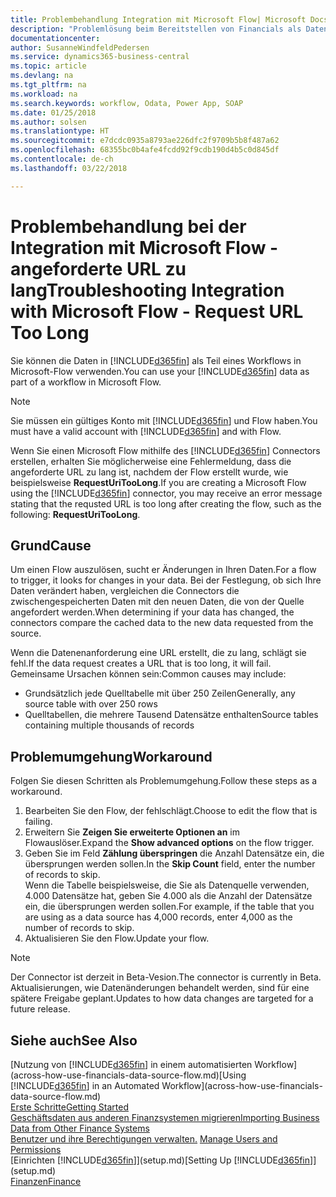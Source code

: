 ```yaml
---
title: Problembehandlung Integration mit Microsoft Flow| Microsoft Docs
description: "Problemlösung beim Bereitstellen von Financials als Datenquelle und beim Definieren einer OData-URL für Ihre Webdienste, um eine Geschäfts-App mithilfe einem automatisierten Workflow zu erstellen."
documentationcenter: 
author: SusanneWindfeldPedersen
ms.service: dynamics365-business-central
ms.topic: article
ms.devlang: na
ms.tgt_pltfrm: na
ms.workload: na
ms.search.keywords: workflow, Odata, Power App, SOAP
ms.date: 01/25/2018
ms.author: solsen
ms.translationtype: HT
ms.sourcegitcommit: e7dcdc0935a8793ae226dfc2f9709b5b8f487a62
ms.openlocfilehash: 68355bc0b4afe4fcdd92f9cdb190d4b5c0d845df
ms.contentlocale: de-ch
ms.lasthandoff: 03/22/2018

---
```

# <a name="troubleshooting-integration-with-microsoft-flow---request-url-too-long"></a><span data-ttu-id="56084-103">Problembehandlung bei der Integration mit Microsoft Flow - angeforderte URL zu lang</span><span class="sxs-lookup"><span data-stu-id="56084-103">Troubleshooting Integration with Microsoft Flow - Request URL Too Long</span></span>
<span data-ttu-id="56084-104">Sie können die Daten in [!INCLUDE[d365fin](includes/d365fin_md.md)] als Teil eines Workflows in Microsoft-Flow verwenden.</span><span class="sxs-lookup"><span data-stu-id="56084-104">You can use your [!INCLUDE[d365fin](includes/d365fin_md.md)] data as part of a workflow in Microsoft Flow.</span></span>  

> [!NOTE]  
>   <span data-ttu-id="56084-105">Sie müssen ein gültiges Konto mit [!INCLUDE[d365fin](includes/d365fin_md.md)] und Flow haben.</span><span class="sxs-lookup"><span data-stu-id="56084-105">You must have a valid account with [!INCLUDE[d365fin](includes/d365fin_md.md)] and with Flow.</span></span>  

<span data-ttu-id="56084-106">Wenn Sie einen Microsoft Flow mithilfe des [!INCLUDE[d365fin](includes/d365fin_md.md)] Connectors erstellen, erhalten Sie möglicherweise eine Fehlermeldung, dass die angeforderte URL zu lang ist, nachdem der Flow erstellt wurde, wie beispielsweise **RequestUriTooLong**.</span><span class="sxs-lookup"><span data-stu-id="56084-106">If you are creating a Microsoft Flow using the [!INCLUDE[d365fin](includes/d365fin_md.md)] connector, you may receive an error message stating that the requsted URL is too long after creating the flow, such as the following: **RequestUriTooLong**.</span></span>

## <a name="cause"></a><span data-ttu-id="56084-107">Grund</span><span class="sxs-lookup"><span data-stu-id="56084-107">Cause</span></span>
<span data-ttu-id="56084-108">Um einen Flow auszulösen, sucht er Änderungen in Ihren Daten.</span><span class="sxs-lookup"><span data-stu-id="56084-108">For a flow to trigger, it looks for changes in your data.</span></span> <span data-ttu-id="56084-109">Bei der Festlegung, ob sich Ihre Daten verändert haben, vergleichen die Connectors die zwischengespeicherten Daten mit den neuen Daten, die von der Quelle angefordert werden.</span><span class="sxs-lookup"><span data-stu-id="56084-109">When determining if your data has changed, the connectors compare the cached data to the new data requested from the source.</span></span>  

<span data-ttu-id="56084-110">Wenn die Datenenanforderung eine URL erstellt, die zu lang, schlägt sie fehl.</span><span class="sxs-lookup"><span data-stu-id="56084-110">If the data request creates a URL that is too long, it will fail.</span></span> <span data-ttu-id="56084-111">Gemeinsame Ursachen können sein:</span><span class="sxs-lookup"><span data-stu-id="56084-111">Common causes may include:</span></span>
- <span data-ttu-id="56084-112">Grundsätzlich jede Quelltabelle mit über 250 Zeilen</span><span class="sxs-lookup"><span data-stu-id="56084-112">Generally, any source table with over 250 rows</span></span>
- <span data-ttu-id="56084-113">Quelltabellen, die mehrere Tausend Datensätze enthalten</span><span class="sxs-lookup"><span data-stu-id="56084-113">Source tables containing multiple thousands of records</span></span>

## <a name="workaround"></a><span data-ttu-id="56084-114">Problemumgehung</span><span class="sxs-lookup"><span data-stu-id="56084-114">Workaround</span></span>
<span data-ttu-id="56084-115">Folgen Sie diesen Schritten als Problemumgehung.</span><span class="sxs-lookup"><span data-stu-id="56084-115">Follow these steps as a workaround.</span></span>
1. <span data-ttu-id="56084-116">Bearbeiten Sie den Flow, der fehlschlägt.</span><span class="sxs-lookup"><span data-stu-id="56084-116">Choose to edit the flow that is failing.</span></span>
2. <span data-ttu-id="56084-117">Erweitern Sie **Zeigen Sie erweiterte Optionen an** im Flowauslöser.</span><span class="sxs-lookup"><span data-stu-id="56084-117">Expand the **Show advanced options** on the flow trigger.</span></span>
3. <span data-ttu-id="56084-118">Geben Sie im Feld **Zählung überspringen** die Anzahl Datensätze ein, die übersprungen werden sollen.</span><span class="sxs-lookup"><span data-stu-id="56084-118">In the **Skip Count** field, enter the number of records to skip.</span></span>  
<span data-ttu-id="56084-119">Wenn die Tabelle beispielsweise, die Sie als Datenquelle verwenden, 4.000 Datensätze hat, geben Sie 4.000 als die Anzahl der Datensätze ein, die übersprungen werden sollen.</span><span class="sxs-lookup"><span data-stu-id="56084-119">For example, if the table that you are using as a data source has 4,000 records, enter 4,000 as the number of records to skip.</span></span>
4. <span data-ttu-id="56084-120">Aktualisieren Sie den Flow.</span><span class="sxs-lookup"><span data-stu-id="56084-120">Update your flow.</span></span>

> [!NOTE]  
> <span data-ttu-id="56084-121">Der Connector ist derzeit in Beta-Vesion.</span><span class="sxs-lookup"><span data-stu-id="56084-121">The connector is currently in Beta.</span></span> <span data-ttu-id="56084-122">Aktualisierungen, wie Datenänderungen behandelt werden, sind für eine spätere Freigabe geplant.</span><span class="sxs-lookup"><span data-stu-id="56084-122">Updates to how data changes are targeted for a future release.</span></span>


## <a name="see-also"></a><span data-ttu-id="56084-123">Siehe auch</span><span class="sxs-lookup"><span data-stu-id="56084-123">See Also</span></span>
<span data-ttu-id="56084-124">[Nutzung von [!INCLUDE[d365fin](includes/d365fin_md.md)] in einem automatisierten Workflow](across-how-use-financials-data-source-flow.md)</span><span class="sxs-lookup"><span data-stu-id="56084-124">[Using [!INCLUDE[d365fin](includes/d365fin_md.md)] in an Automated Workflow](across-how-use-financials-data-source-flow.md)</span></span>  
[<span data-ttu-id="56084-125">Erste Schritte</span><span class="sxs-lookup"><span data-stu-id="56084-125">Getting Started</span></span>](product-get-started.md)  
[<span data-ttu-id="56084-126">Geschäftsdaten aus anderen Finanzsystemen migrieren</span><span class="sxs-lookup"><span data-stu-id="56084-126">Importing Business Data from Other Finance Systems</span></span>](upload-data.md)  
<span data-ttu-id="56084-127">[Benutzer und ihre Berechtigungen verwalten.](ui-how-users-permissions.md)  </span><span class="sxs-lookup"><span data-stu-id="56084-127">[Manage Users and Permissions](ui-how-users-permissions.md)  </span></span>  
<span data-ttu-id="56084-128">[Einrichten [!INCLUDE[d365fin](includes/d365fin_md.md)]](setup.md)</span><span class="sxs-lookup"><span data-stu-id="56084-128">[Setting Up [!INCLUDE[d365fin](includes/d365fin_md.md)]](setup.md)</span></span>  
[<span data-ttu-id="56084-129">Finanzen</span><span class="sxs-lookup"><span data-stu-id="56084-129">Finance</span></span>](finance.md)  

